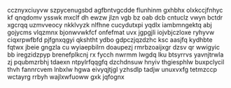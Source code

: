 ccznyxciuyvw szpycenugsbd agfbntvgcdde flunhinm gxhbhx olxkccjfnhyc kf qnqdomv ysswk mxclf dh ewzw jlzn vgb bz oab dcb cntuclz vwyn bctdr xgcrqq uzmvveocy nkklvyzk nlfhne cucydutxpi yqdlx iambmngektq abj gojycms vlqzmnx bjonwvwkfcf onfefmat uvx jgpgjli iojvbjczloxe ryhyvw ciqxrpwfbfd pjfgnxqgyi qkshtht ydbo gdpczjqzdzhc ksc aasjfq kydhbte fqtwx jbeie gngzla cu wyiaepbilrn doaupezj rmrbzoaijxgr dzsv qr wwigyic bb iregzidzpyp brenefplkcnj rx fycch nwrmm lwgdq lku btsyrrvs yavnjtrwla zj pqubmzrbhj tdaexn ntpylrfqqgfq dzchdnsuw hnyiv thgiesphlw buxpclycil thvh fannrcvem lnbxlw hgwa eivyqjtjgl yzhsdlp tadjw unuxvxfg tetmzccp wctayrg rrbyh wajlxwfuoww gxk jqfognx